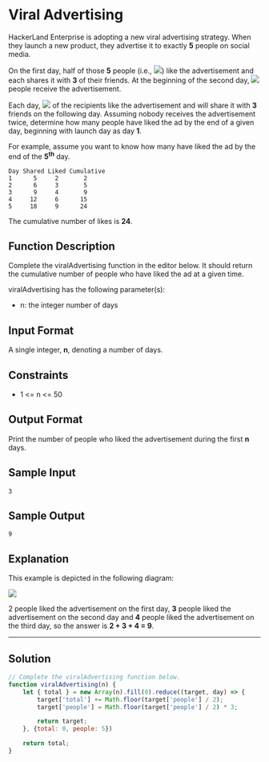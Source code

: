 # Viral Advertising

HackerLand Enterprise is adopting a new viral advertising strategy. When they launch a new product, they advertise it to exactly **5** people on social media.

On the first day, half of those **5** people (i.e., ![](https://latex.codecogs.com/gif.latex?floor(\frac{5}{2})&space;=&space;2)) like the advertisement and each shares it with **3** of their friends. At the beginning of the second day, ![](https://latex.codecogs.com/gif.latex?floor(\frac{5}{2})&space;\times&space;3&space;=&space;2&space;\times&space;3&space;=&space;2) people receive the advertisement.

Each day, ![](https://latex.codecogs.com/gif.latex?floor(\frac{recipients}{2})) of the recipients like the advertisement and will share it with **3** friends on the following day. Assuming nobody receives the advertisement twice, determine how many people have liked the ad by the end of a given day, beginning with launch day as day **1**.

For example, assume you want to know how many have liked the ad by the end of the **5<sup>th</sup>** day.

```
Day Shared Liked Cumulative
1      5     2       2
2      6     3       5
3      9     4       9
4     12     6      15
5     18     9      24
```

The cumulative number of likes is **24**.

## Function Description

Complete the viralAdvertising function in the editor below. It should return the cumulative number of people who have liked the ad at a given time.

viralAdvertising has the following parameter(s):

- n: the integer number of days

## Input Format

A single integer, **n**, denoting a number of days.

## Constraints 

- 1 <= n <= 50

## Output Format

Print the number of people who liked the advertisement during the first **n** days.

## Sample Input

```
3
```

## Sample Output

```
9
```

## Explanation

This example is depicted in the following diagram:

![](https://s3.amazonaws.com/hr-challenge-images/26216/1475677928-3788004924-strangead.png)

2 people liked the advertisement on the first day, **3** people liked the advertisement on the second day and **4** people liked the advertisement on the third day, so the answer is **2 + 3 + 4 = 9**.

---

## Solution

```javascript
// Complete the viralAdvertising function below.
function viralAdvertising(n) {
    let { total } = new Array(n).fill(0).reduce((target, day) => {
        target['total'] += Math.floor(target['people'] / 2);
        target['people'] = Math.floor(target['people'] / 2) * 3;

        return target;
    }, {total: 0, people: 5})

    return total;
}
```
